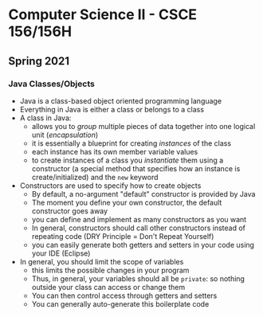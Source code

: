 # Computer Science II - CSCE 156/156H

## Spring 2021

### Java Classes/Objects

* Java is a class-based object oriented programming language
* Everything in Java is either a class or belongs to a class
* A class in Java:
  * allows you to *group* multiple pieces of data together into one logical unit (*encapsulation*)
  * it is essentially a blueprint for creating *instances* of the class
  * each instance has its own member variable values
  * to create instances of a class you *instantiate* them using a constructor (a special method that specifies how an instance is create/initialized) and the `new` keyword
* Constructors are used to specify how to create objects
  * By default, a no-argument "default" constructor is provided by Java
  * The moment you define your own constructor, the default constructor goes away
  * you can define and implement as many constructors as you want
  * In general, constructors should call other constructors instead of repeating code (DRY Principle = Don't Repeat Yourself)
  * you can easily generate both getters and setters in your code using your IDE (Eclipse)
* In general, you should limit the scope of variables
  * this limits the possible changes in your program
  * Thus, in general, your variables should all be `private`: so nothing outside your class can access or change them 
  * You can then control access through getters and setters
  * You can generally auto-generate this boilerplate code


```text







```